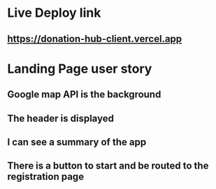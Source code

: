 # Live Deploy link
## https://donation-hub-client.vercel.app

# Landing Page user story

## Google map API is  the background
## The header is displayed
## I can see a summary of the app
## There is a button to start and be routed to the registration page